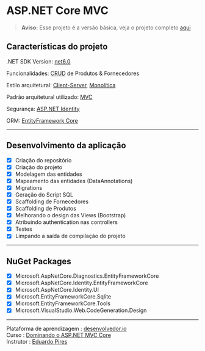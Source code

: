 ﻿# ASP.NET Core MVC
  >**Aviso:** Esse projeto é a versão básica, veja o projeto completo [aqui](https://github.com/gbLw1/ASP.NET-Core-Multitier-WebApp)
## Características do projeto
  .NET SDK Version: [net6.0](https://dotnet.microsoft.com/en-us/download/dotnet/6.0)

  Funcionalidades: [CRUD](https://pt.wikipedia.org/wiki/CRUD) de Produtos & Fornecedores

  Estilo arquitetural: [Client-Server](https://pt.wikipedia.org/wiki/Modelo_cliente%E2%80%93servidor), [Monolítica](https://pt.wikipedia.org/wiki/Aplica%C3%A7%C3%A3o_monol%C3%ADtica)

  Padrão arquitetural utilizado: [MVC](https://pt.wikipedia.org/wiki/MVC)

  Segurança: [ASP.NET Identity](https://docs.microsoft.com/en-US/aspnet/identity/overview/getting-started/introduction-to-aspnet-identity)

  ORM: [EntityFramework Core](https://pt.wikipedia.org/wiki/Entity_Framework)

---

## Desenvolvimento da aplicação
- [x] Criação do repositório
- [x] Criação do projeto
- [x] Modelagem das entidades
- [x] Mapeamento das entidades (DataAnnotations)
- [x] Migrations
- [x] Geração do Script SQL
- [x] Scaffolding de Fornecedores
- [x] Scaffolding de Produtos
- [x] Melhorando o design das Views (Bootstrap)
- [x] Atribuindo authentication nas controllers
- [x] Testes
- [x] Limpando a saída de compilação do projeto
  
---

## NuGet Packages

- [x] Microsoft.AspNetCore.Diagnostics.EntityFrameworkCore
- [x] Microsoft.AspNetCore.Identity.EntityFrameworkCore
- [x] Microsoft.AspNetCore.Identity.UI
- [x] Microsoft.EntityFrameworkCore.Sqlite
- [x] Microsoft.EntityFrameworkCore.Tools
- [x] Microsoft.VisualStudio.Web.CodeGeneration.Design

---

  Plataforma de aprendizagem : [desenvolvedor.io](https://desenvolvedor.io/cursos)  
  Curso : [Dominando o ASP.NET MVC Core](https://desenvolvedor.io/curso-online-dominando-o-asp-net-mvc-core)  
  Instrutor : [Eduardo Pires](https://desenvolvedor.io/instrutor/eduardo-pires)
